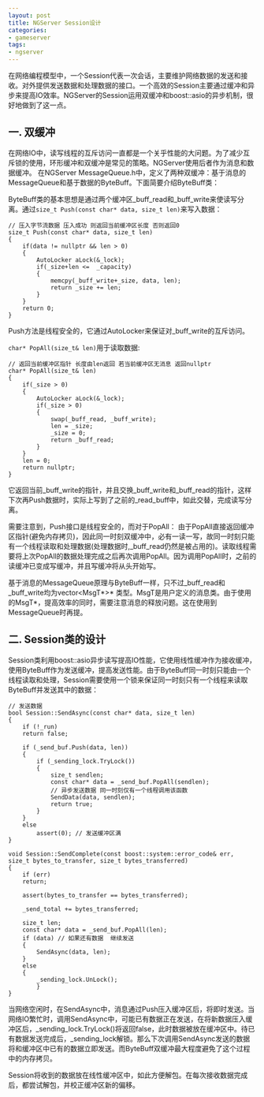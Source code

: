 ```yaml
---
layout: post
title: NGServer Session设计
categories:
- gameserver
tags:
- ngserver
---
```


在网络编程模型中，一个Session代表一次会话，主要维护网络数据的发送和接收。对外提供发送数据和处理数据的接口。一个高效的Session主要通过缓冲和异步来提高IO效率。NGServer的Session运用双缓冲和boost::asio的异步机制，很好地做到了这一点。

<!--more-->

## 一. 双缓冲
在网络IO中，读写线程的互斥访问一直都是一个关乎性能的大问题。为了减少互斥锁的使用，环形缓冲和双缓冲是常见的策略。NGServer使用后者作为消息和数据缓冲。
在NGServer MessageQueue.h中，定义了两种双缓冲：基于消息的MessageQueue和基于数据的ByteBuff。下面简要介绍ByteBuff类：

ByteBuff类的基本思想是通过两个缓冲区\_buff\_read和\_buff\_write来使读写分离。通过`size_t Push(const char* data, size_t len)`来写入数据：

```
// 压入字节流数据 压入成功 则返回当前缓冲区长度 否则返回0
size_t Push(const char* data, size_t len)
{
	if(data != nullptr && len > 0)
	{
		AutoLocker aLock(&_lock);
		if(_size+len <=  _capacity)
		{
			memcpy(_buff_write+_size, data, len);
			return _size += len;
		}
	}
	return 0;
}
```

Push方法是线程安全的，它通过AutoLocker来保证对\_buff\_write的互斥访问。
  
`char* PopAll(size_t& len)`用于读取数据:

```
// 返回当前缓冲区指针 长度由len返回 若当前缓冲区无消息 返回nullptr
char* PopAll(size_t& len)
{
	if(_size > 0)
	{
		AutoLocker aLock(&_lock);
		if(_size > 0)
		{
			swap(_buff_read, _buff_write);
			len = _size;
			_size = 0;
			return _buff_read;
		}
	}
    len = 0;
	return nullptr;
}
```
	
它返回当前\_buff\_write的指针，并且交换\_buff\_write和\_buff\_read的指针，这样下次再Push数据时，实际上写到了之前的\_read\_buff中，如此交替，完成读写分离。

需要注意到，Push接口是线程安全的，而对于PopAll：
由于PopAll直接返回缓冲区指针(避免内存拷贝)，因此同一时刻双缓冲中，必有一读一写，故同一时刻只能有一个线程读取和处理数据(处理数据时,\_buff\_read仍然是被占用的)。读取线程需要将上次PopAll的数据处理完成之后再次调用PopAll。因为调用PopAll时，之前的读缓冲已变成写缓冲，并且写缓冲将从头开始写。

基于消息的MessageQueue原理与ByteBuff一样，只不过\_buff\_read和\_buff\_write均为vector<MsgT\*>\* 类型。MsgT是用户定义的消息类。由于使用的MsgT*，提高效率的同时，需要注意消息的释放问题。这在使用到MessageQueue时再提。

## 二. Session类的设计

Session类利用boost::asio异步读写提高IO性能，它使用线性缓冲作为接收缓冲，使用ByteBuff作为发送缓冲，提高发送性能。由于ByteBuff同一时刻只能由一个线程读取和处理，Session需要使用一个锁来保证同一时刻只有一个线程来读取ByteBuff并发送其中的数据：

```
// 发送数据
bool Session::SendAsync(const char* data, size_t len)
{
	if (!_run)
	return false;

	if (_send_buf.Push(data, len))
	{
		if (_sending_lock.TryLock())
		{
			size_t sendlen;
			const char* data = _send_buf.PopAll(sendlen);
			// 异步发送数据 同一时刻仅有一个线程调用该函数
			SendData(data, sendlen);
			return true;
		}
	}
	else
		assert(0); // 发送缓冲区满
}

void Session::SendComplete(const boost::system::error_code& err, size_t bytes_to_transfer, size_t bytes_transferred)
{
	if (err)
	return;

	assert(bytes_to_transfer == bytes_transferred);

	_send_total += bytes_transferred;

	size_t len;
	const char* data = _send_buf.PopAll(len);
	if (data) // 如果还有数据  继续发送
	{
		SendAsync(data, len);
	}
	else
	{
		_sending_lock.UnLock();
	 	}
}
```
    
当网络空闲时，在SendAsync中，消息通过Push压入缓冲区后，将即时发送。当网络IO繁忙时，调用SendAsync中，可能已有数据正在发送，在将新数据压入缓冲区后，_sending_lock.TryLock()将返回false，此时数据被放在缓冲区中。待已有数据发送完成后，_sending_lock解锁。那么下次调用SendAsync发送的数据将和缓冲区中已有的数据立即发送。而ByteBuff双缓冲最大程度避免了这个过程中的内存拷贝。

Session将收到的数据放在线性缓冲区中，如此方便解包。在每次接收数据完成后，都尝试解包，并校正缓冲区新的偏移。
